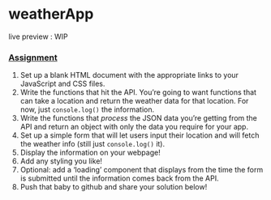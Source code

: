 # weatherApp

live preview : WIP

<section id="assignment">
  <h3><a href="#assignment" class="anchor-link">Assignment</a></h3>
  <div class="lesson-content__panel">
    <ol>
      <li>Set up a blank HTML document with the appropriate links to your JavaScript and CSS files.</li>
      <li>Write the functions that hit the API. You’re going to want functions that can take a location and return the weather data for that location. For now, just <code>console.log()</code> the information.</li>
      <li>Write the functions that <em>process</em> the JSON data you’re getting from the API and return an object with only the data you require for your app.</li>
      <li>Set up a simple form that will let users input their location and will fetch the weather info (still just <code>console.log()</code> it).</li>
      <li>Display the information on your webpage!</li>
      <li>Add any styling you like!</li>
      <li>Optional: add a ‘loading’ component that displays from the time the form is submitted until the information comes back from the API.</li>
      <li>Push that baby to github and share your solution below!</li>
    </ol>
  </div>
</section>
